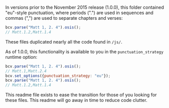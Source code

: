 In versions prior to the November 2015 release (1.0.0), this folder contained "eu"-style punctuation, where periods (".") are used in sequences and commas (",") are used to separate chapters and verses:

```javascript
bcv.parse("Matt 1, 2. 4").osis();
// Matt.1.2,Matt.1.4
```

These files duplicated nearly all the code found in `/js/`.

As of 1.0.0, this functionality is available to you in the `punctuation_strategy` runtime option:

```javascript
bcv.parse("Matt 1, 2. 4").osis();
// Matt.1,Matt.2.4
bcv.set_options({punctuation_strategy: "eu"});
bcv.parse("Matt 1, 2. 4").osis();
// Matt.1.2,Matt.1.4
```

This readme file exists to ease the transition for those of you looking for these files. This readme will go away in time to reduce code clutter.
